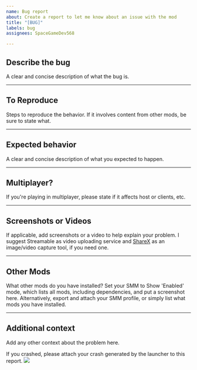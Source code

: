 ```yaml
---
name: Bug report
about: Create a report to let me know about an issue with the mod
title: "[BUG]"
labels: bug
assignees: SpaceGameDev568

---
```


## Describe the bug

A clear and concise description of what the bug is.


---

## To Reproduce

Steps to reproduce the behavior. If it involves content from other mods, be sure to state what.


---

## Expected behavior

A clear and concise description of what you expected to happen.


---

## Multiplayer?

If you're playing in multiplayer, please state if it affects host or clients, etc.


---

## Screenshots or Videos

If applicable, add screenshots or a video to help explain your problem. I suggest Streamable as video uploading service and [ShareX](https://getsharex.com/) as an image/video capture tool, if you need one.


---

## Other Mods

What other mods do you have installed? Set your SMM to Show 'Enabled' mode, which lists all mods, including dependencies, and put a screenshot here. Alternatively, export and attach your SMM profile, or simply list what mods you have installed.


---

## Additional context

Add any other context about the problem here.


If you crashed, please attach your crash generated by the launcher to this report.
![](https://cdn.discordapp.com/attachments/555782140533407764/738104443849015387/unknown.png)
